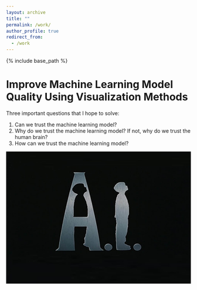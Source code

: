 ```yaml
---
layout: archive
title: ""
permalink: /work/
author_profile: true
redirect_from:
  - /work
---
```


{% include base_path %}

Improve Machine Learning Model Quality Using Visualization Methods
===
Three important questions that I hope to solve:
1. Can we trust the machine learning model?
2. Why do we trust the machine learning model? If not, why do we trust the human brain?
3. How can we trust the machine learning model?

<img src="../images/AI_graph.jpg" width="600" height="360" />
  
<script src="../spidernet.js" charset="utf-8"></script>
